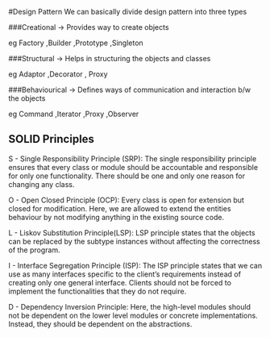 #Design Pattern
We can basically divide design pattern into three types

###Creational
-> Provides way to create objects

eg Factory ,Builder ,Prototype ,Singleton

###Structural
-> Helps in structuring the objects and classes

eg Adaptor ,Decorator , Proxy

###Behaviourical
-> Defines ways of communication and interaction b/w the objects

eg Command ,Iterator ,Proxy ,Observer


## SOLID Principles
S - Single Responsibility Principle (SRP): The single responsibility principle ensures that every class or module should be accountable and responsible for only one functionality. There should be one and only one reason for changing any class.

O - Open Closed Principle (OCP): Every class is open for extension but closed for modification. Here, we are allowed to extend the entities behaviour by not modifying anything in the existing source code.

L - Liskov Substitution Principle(LSP): LSP principle states that the objects can be replaced by the subtype instances without affecting the correctness of the program.

I - Interface Segregation Principle (ISP): The ISP principle states that we can use as many interfaces specific to the client’s requirements instead of creating only one general interface. Clients should not be forced to implement the functionalities that they do not require.

D - Dependency Inversion Principle: Here, the high-level modules should not be dependent on the lower level modules or concrete implementations. Instead, they should be dependent on the abstractions.
